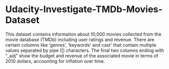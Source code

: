 # Udacity-Investigate-TMDb-Movies-Dataset
This dataset contains information about 10,000 movies collected from the movie database (TMDb) including user ratings and revenue. There are certain columns like ‘genres’, 'keywords' and cast' that contain multiple values separated by pipe (|) characters. The final two columns ending with “_adj” show the budget and revenue of the associated movie in terms of 2010 dollars, accounting for inflation over time.
